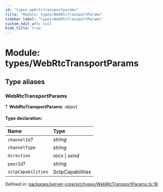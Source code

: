 ```yaml
---
id: "types_webrtctransportparams"
title: "Module: types/WebRtcTransportParams"
sidebar_label: "types/WebRtcTransportParams"
custom_edit_url: null
hide_title: true
---
```


# Module: types/WebRtcTransportParams

## Type aliases

### WebRtcTransportParams

Ƭ **WebRtcTransportParams**: *object*

#### Type declaration:

Name | Type |
:------ | :------ |
`channelId`? | *string* |
`channelType` | *string* |
`direction` | *recv* \| *send* |
`peerId`? | *string* |
`sctpCapabilities` | SctpCapabilities |

Defined in: [packages/server-core/src/types/WebRtcTransportParams.ts:18](https://github.com/xr3ngine/xr3ngine/blob/a16a45d7e/packages/server-core/src/types/WebRtcTransportParams.ts#L18)
